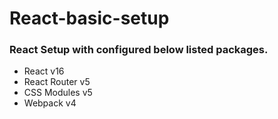 # React-basic-setup
### React Setup with configured below listed packages.
- React v16
- React Router v5
- CSS Modules v5
- Webpack v4
